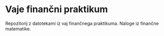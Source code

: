 # Vaje finančni praktikum
Repozitorij z datotekami iz vaj finančnega praktikuma. Naloge iz finančne matematike.